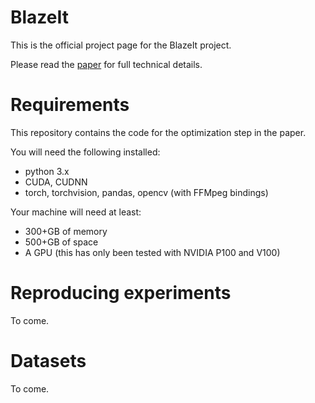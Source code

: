 # BlazeIt

This is the official project page for the BlazeIt project. 

Please read the [paper](https://arxiv.org/abs/1805.01046) for full technical details.


# Requirements

This repository contains the code for the optimization step in the paper. 

You will need the following installed:
- python 3.x
- CUDA, CUDNN
- torch, torchvision, pandas, opencv (with FFMpeg bindings)

Your machine will need at least:
- 300+GB of memory
- 500+GB of space
- A GPU (this has only been tested with NVIDIA P100 and V100)


# Reproducing experiments

To come.


# Datasets

To come.
